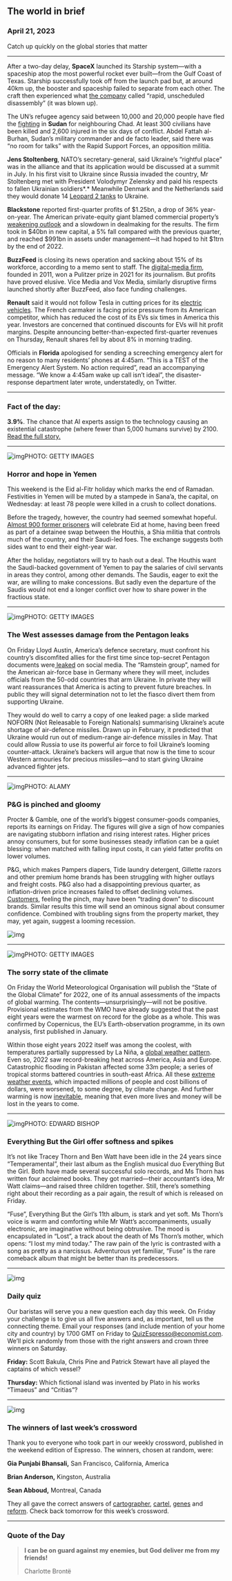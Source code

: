 ## The world in brief

### April 21, 2023

Catch up quickly on the global stories that matter



------



After a two-day delay, **SpaceX** launched its Starship system—with a spaceship atop the most powerful rocket ever built—from the Gulf Coast of Texas. Starship successfully took off from the launch pad but, at around 40km up, the booster and spaceship failed to separate from each other. The craft then experienced what [the company](https://www.economist.com/science-and-technology/2022/02/19/spacexs-monstrous-dirt-cheap-starship-may-transform-space-travel) called “rapid, unscheduled disassembly” (it was blown up).

The UN’s refugee agency said between 10,000 and 20,000 people have fled the [fighting](https://www.economist.com/middle-east-and-africa/2023/04/20/sudan-is-sliding-towards-civil-war) in **Sudan** for neighbouring Chad. At least 300 civilians have been killed and 2,600 injured in the six days of conflict. Abdel Fattah al-Burhan, Sudan’s military commander and de facto leader, said there was “no room for talks” with the Rapid Support Forces, an opposition militia.

**Jens Stoltenberg**, NATO’s secretary-general, said Ukraine’s “rightful place” was in the alliance and that its application would be discussed at a summit in July. In his first visit to Ukraine since Russia invaded the country, Mr Stoltenberg met with President Volodymyr Zelensky and paid his respects to fallen Ukrainian soldiers*.* Meanwhile Denmark and the Netherlands said they would donate 14 [Leopard 2 tanks](https://www.economist.com/the-economist-explains/2023/01/25/what-makes-germanys-leopard-2-tank-the-best-fit-for-ukraine) to Ukraine.

**Blackstone** reported first-quarter profits of $1.25bn, a drop of 36% year-on-year. The American private-equity giant blamed commercial property’s [weakening outlook](https://www.economist.com/finance-and-economics/2023/03/29/commercial-property-losses-will-add-to-banks-woes) and a slowdown in dealmaking for the results. The firm took in $40bn in new capital, a 5% fall compared with the previous quarter, and reached $991bn in assets under management—it had hoped to hit $1trn by the end of 2022.

**BuzzFeed** is closing its news operation and sacking about 15% of its workforce, according to a memo sent to staff. The [digital-media firm](https://www.economist.com/business/2014/08/16/which-media-company-are-you), founded in 2011, won a Pulitzer prize in 2021 for its journalism. But profits have proved elusive. Vice Media and Vox Media, similarly disruptive firms launched shortly after BuzzFeed, also face funding challenges.

**Renault** said it would not follow Tesla in cutting prices for its [electric vehicles](https://www.economist.com/special-report/2023/04/14/an-electric-shock). The French carmaker is facing price pressure from its American competitor, which has reduced the cost of its EVs six times in America this year. Investors are concerned that continued discounts for EVs will hit profit margins. Despite announcing better-than-expected first-quarter revenues on Thursday, Renault shares fell by about 8% in morning trading.

Officials in **Florida** apologised for sending a screeching emergency alert for no reason to many residents’ phones at 4:45am. “This is a TEST of the Emergency Alert System. No action required”, read an accompanying message. “We know a 4:45am wake up call isn’t ideal”, the disaster-response department later wrote, understatedly, on Twitter.



------



### Fact of the day: 

**3.9%**. The chance that AI experts assign to the technology causing an existential catastrophe (where fewer than 5,000 humans survive) by 2100. [Read the full story.](https://www.economist.com/science-and-technology/2023/04/19/how-generative-models-could-go-wrong)



------



![img](https://niceboy.online/insight/public/Espresso/PHOTOS/20230422_dap359.jpg)PHOTO: GETTY IMAGES

### Horror and hope in Yemen

This weekend is the Eid al-Fitr holiday which marks the end of Ramadan. Festivities in Yemen will be muted by a stampede in Sana’a, the capital, on Wednesday: at least 78 people were killed in a crush to collect donations.

Before the tragedy, however, the country had seemed somewhat hopeful. [Almost 900 former prisoners](https://www.economist.com/middle-east-and-africa/2023/04/20/a-prisoner-swap-is-a-symbolic-step-towards-ending-the-saudi-led-war-in-yemen) will celebrate Eid at home, having been freed as part of a detainee swap between the Houthis, a Shia militia that controls much of the country, and their Saudi-led foes. The exchange suggests both sides want to end their eight-year war.

After the holiday, negotiators will try to hash out a deal. The Houthis want the Saudi-backed government of Yemen to pay the salaries of civil servants in areas they control, among other demands. The Saudis, eager to exit the war, are willing to make concessions. But sadly even the departure of the Saudis would not end a longer conflict over how to share power in the fractious state.



------



![img](https://niceboy.online/insight/public/Espresso/PHOTOS/20230422_dap352_0.jpg)PHOTO: GETTY IMAGES

### The West assesses damage from the Pentagon leaks

On Friday Lloyd Austin, America’s defence secretary, must confront his country’s discomfited allies for the first time since top-secret Pentagon documents were[ leaked](https://www.economist.com/united-states/2023/04/13/america-arrests-the-suspect-behind-mass-intelligence-leaks) on social media. The “Ramstein group”, named for the American air-force base in Germany where they will meet, includes officials from the 50-odd countries that arm Ukraine. In private they will want reassurances that America is acting to prevent future breaches. In public they will signal determination not to let the fiasco divert them from supporting Ukraine.

They would do well to carry a copy of one leaked page: a slide marked NOFORN (Not Releasable to Foreign Nationals) summarising Ukraine’s acute shortage of air-defence missiles. Drawn up in February, it predicted that Ukraine would run out of medium-range air-defence missiles in May. That could allow Russia to use its powerful air force to foil Ukraine’s looming counter-attack. Ukraine’s backers will argue that now is the time to scour Western armouries for precious missiles—and to start giving Ukraine advanced fighter jets.



------



![img](https://niceboy.online/insight/public/Espresso/PHOTOS/20230422_dap358.jpg)PHOTO: ALAMY

### P&G is pinched and gloomy

Procter & Gamble, one of the world’s biggest consumer-goods companies, reports its earnings on Friday. The figures will give a sign of how companies are navigating stubborn inflation and rising interest rates. Higher prices annoy consumers, but for some businesses steady inflation can be a quiet blessing: when matched with falling input costs, it can yield fatter profits on lower volumes.

P&G, which makes Pampers diapers, Tide laundry detergent, Gillette razors and other premium home brands has been struggling with higher outlays and freight costs. P&G also had a disappointing previous quarter, as inflation-driven price increases failed to offset declining volumes. [Customers](https://www.economist.com/graphic-detail/2022/10/14/how-americans-feel-about-the-economy), feeling the pinch, may have been “trading down” to discount brands. Similar results this time will send an ominous signal about consumer confidence. Combined with troubling signs from the property market, they may, yet again, suggest a looming recession.

![img](https://niceboy.online/insight/public/Espresso/PHOTOS/20230422_DAC808.jpg)



------



![img](https://niceboy.online/insight/public/Espresso/PHOTOS/20230422_dap362.jpg)PHOTO: GETTY IMAGES

### The sorry state of the climate

On Friday the World Meteorological Organisation will publish the “State of the Global Climate” for 2022, one of its annual assessments of the impacts of global warming. The contents—unsurprisingly—will not be positive. Provisional estimates from the WMO have already suggested that the past eight years were the warmest on record for the globe as a whole. This was confirmed by Copernicus, the EU’s Earth-observation programme, in its own analysis, first published in January.

Within those eight years 2022 itself was among the coolest, with temperatures partially suppressed by La Niña, a [global weather pattern](https://www.economist.com/interactive/the-world-ahead/2022/11/18/the-weather-system-that-influences-the-world). Even so, 2022 saw record-breaking heat across America, Asia and Europe. Catastrophic flooding in Pakistan affected some 33m people; a series of tropical storms battered countries in south-east Africa. All these [extreme weather events](https://www.economist.com/science-and-technology/2023/02/08/extreme-weather-events-are-getting-more-frequent), which impacted millions of people and cost billions of dollars, were worsened, to some degree, by climate change. And further warming is now [inevitable](https://www.economist.com/interactive/briefing/2022/11/05/the-world-is-going-to-miss-the-totemic-1-5c-climate-target), meaning that even more lives and money will be lost in the years to come.



------



![img](https://niceboy.online/insight/public/Espresso/PHOTOS/20230422_dap354.jpg)PHOTO: EDWARD BISHOP

### Everything But the Girl offer softness and spikes

It’s not like Tracey Thorn and Ben Watt have been idle in the 24 years since “Temperamental”, their last album as the English musical duo Everything But the Girl. Both have made several successful solo records, and Ms Thorn has written four acclaimed books. They got married—their accountant’s idea, Mr Watt claims—and raised three children together. Still, there’s something right about their recording as a pair again, the result of which is released on Friday.

“Fuse”, Everything But the Girl’s 11th album, is stark and yet soft. Ms Thorn’s voice is warm and comforting while Mr Watt’s accompaniments, usually electronic, are imaginative without being obtrusive. The mood is encapsulated in “Lost”, a track about the death of Ms Thorn’s mother, which opens: “I lost my mind today.” The raw pain of the lyric is contrasted with a song as pretty as a narcissus. Adventurous yet familiar, “Fuse” is the rare comeback album that might be better than its predecessors.



------



![img](https://niceboy.online/insight/public/Espresso/PHOTOS/QuizNEW_123.jpeg)

### Daily quiz

Our baristas will serve you a new question each day this week. On Friday your challenge is to give us all five answers and, as important, tell us the connecting theme. Email your responses (and include mention of your home city and country) by 1700 GMT on Friday to [QuizEspresso@economist.com](https://mail.google.com/mail/?view=cm&fs=1&tf=1&to=QuizEspresso@economist.com). We’ll pick randomly from those with the right answers and crown three winners on Saturday.

**Friday:** Scott Bakula, Chris Pine and Patrick Stewart have all played the captains of which vessel?

**Thursday:** Which fictional island was invented by Plato in his works “Timaeus” and “Critias”?



------



![img](https://niceboy.online/insight/public/Espresso/PHOTOS/Espressocrossword_16.1.jpg)

### The winners of last week’s crossword

Thank you to everyone who took part in our weekly crossword, published in the weekend edition of Espresso. The winners, chosen at random, were:

**Gia Punjabi Bhansali,** San Francisco, California, America

**Brian Anderson,** Kingston, Australia

**Sean Abboud,** Montreal, Canada

They all gave the correct answers of [cartographer](https://www.economist.com/interactive/britain/2023/04/06/how-intrepid-victorian-surveyors-mapped-the-length-and-breadth-of-britain), [cartel](https://www.economist.com/leaders/2023/04/13/can-the-west-win-over-the-rest), [genes](https://www.economist.com/leaders/2023/04/13/the-human-genome-project-transformed-biology) and [reform](https://www.economist.com/leaders/2023/04/13/the-human-genome-project-transformed-biology). Check back tomorrow for this week’s crossword.



------

### Quote of the Day

> **I can be on guard against my enemies, but God deliver me from my friends!**
>
> Charlotte Brontë



